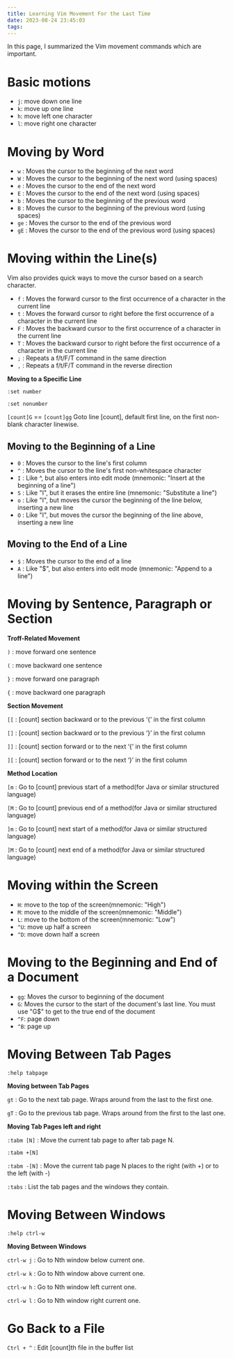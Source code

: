 ```yaml
---
title: Learning Vim Movement For the Last Time
date: 2023-08-24 23:45:03
tags:
---
```


In this page, I summarized the Vim movement commands which are important.
# Basic motions

- `j`: move down one line
- `k`: move up one line
- `h`: move left one character
- `l`: move right one character

# Moving by Word 

- `w` : Moves the cursor to the beginning of the next word
- `W` : Moves the cursor to the beginning of the next word (using spaces)
- `e` : Moves the cursor to the end of the next word
- `E` : Moves the cursor to the end of the next word (using spaces)
- `b` : Moves the cursor to the beginning of the previous word
- `B` : Moves the cursor to the beginning of the previous word (using spaces)
- `ge` : Moves the cursor to the end of the previous word
- `gE` : Moves the cursor to the end of the previous word (using spaces)

# Moving within the Line(s)

Vim also provides quick ways to move the cursor based on a search character.

- `f`  :  Moves the forward cursor to the first occurrence of a character in the current line
- `t`  :  Moves the forward cursor to right before the first occurrence of a character in the current line
- `F`  :  Moves the backward cursor to the first occurrence of a character in the current line
- `T`  :  Moves the backward cursor to right before the first occurrence of a character in the current line
- `;`  : Repeats a f/t/F/T command in the same direction
- `,`  :  Repeats a f/t/F/T command in the reverse direction

**Moving to a Specific Line**

`:set number`

`:set nonumber`

`[count]G` == `[count]gg` Goto line [count], default first line, on the first non-blank character linewise.

## **Moving to the Beginning of a Line**

- `0` : Moves the cursor to the line's first column
- `^` :  Moves the cursor to the line's first non-whitespace character
- `I` : Like ^, but also enters into edit mode (mnemonic: "Insert at the beginning of a line")
- `S` : Like "I", but it erases the entire line (mnemonic: "Substitute a line")
- `o` :  Like "I", but moves the cursor the beginning of the line below, inserting a new line
- `O` :  Like "I", but moves the cursor the beginning of the line above, inserting a new line

## **Moving to the End of a Line**

- `$` : Moves the cursor to the end of a line
- `A` : Like "$", but also enters into edit mode (mnemonic: "Append to a line")

# Moving by Sentence, Paragraph or Section

**Troff-Related Movement**

`)` : move forward one sentence

`(` : move backward one sentence

`}` : move forward one paragraph

`{` : move backward one paragraph

**Section Movement**

`[[` : [count] section backward or to the previous ‘{’ in the first column

`[]` : [count] section backward or to the previous ‘}’ in the first column

`]]` : [count] section forward or to the next ‘{’ in the first column

`][` : [count] section forward or to the next ‘}’ in the first column

**Method Location**

`[m` : Go to [count] previous start of a method(for Java or similar structured language)

`[M` : Go to [count] previous end of a method(for Java or similar structured language)

`]m` : Go to [count] next start of a method(for Java or similar structured language)

`]M` : Go to [count] next end of a method(for Java or similar structured language)

# **Moving within the Screen**

- `H`: move to the top of the screen(mnemonic: "High")
- `M`: move to the middle of the screen(mnemonic: "Middle")
- `L`: move to the bottom of the screen(mnemonic: "Low")
- `^U`: move up half a screen
- `^D`: move down half a screen

# ****Moving to the Beginning and End of a Document****

- `gg`: Moves the cursor to beginning of the document
- `G`: Moves the cursor to the start of the document's last line. You must use "G$" to get to the true end of the document
- `^F`: page down
- `^B`: page up

# Moving Between Tab Pages

`:help tabpage`

**Moving between Tab Pages**

`gt` : Go to the next tab page. Wraps around from the last to the first one.

`gT` : Go to the previous tab page. Wraps around from the first to the last one.

**Moving Tab Pages left and right**

`:tabm [N]` : Move the current tab page to after tab page N.

`:tabm +[N]`

`:tabm -[N]` : Move the current tab page N places to the right (with +) or to the left (with -)

`:tabs` : List the tab pages and the windows they contain.

# Moving Between Windows

`:help ctrl-w`

**Moving Between Windows**

`ctrl-w j` : Go to Nth window below current one.

`ctrl-w k` : Go to Nth window above current one.

`ctrl-w h` : Go to Nth window left current one.

`ctrl-w l` : Go to Nth window right current one.

# Go Back to a File

`Ctrl + ^` : Edit [count]th file in the buffer list
